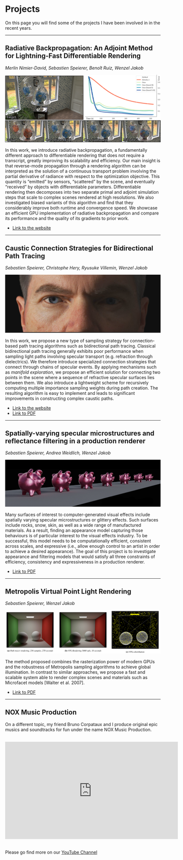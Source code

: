 # Projects

On this page you will find some of the projects I have been involved in in the recent years.

---

## Radiative Backpropagation: An Adjoint Method for Lightning-Fast Differentiable Rendering

*Merlin Nimier-David, Sebastien Speierer, Benoît Ruiz, Wenzel Jakob*

![paper tease](/resources/images/rb_teaser.png)


In this work, we introduce radiative backpropagation, a fundamentally different approach to differentiable rendering that does not require a transcript, greatly improving its scalability and efficiency. Our main insight is that reverse-mode propagation through a rendering algorithm can be interpreted as the solution of a continuous transport problem involving the partial derivative of radiance with respect to the optimization objective. This quantity is “emitted” by sensors, “scattered” by the scene, and eventually “received” by objects with differentiable parameters. Differentiable rendering then decomposes into two separate primal and adjoint simulation steps that scale to complex scenes rendered at high resolutions. We also investigated biased variants of this algorithm and find that they considerably improve both runtime and convergence speed. We showcase an efficient GPU implementation of radiative backpropagation and compare its performance and the quality of its gradients to prior work.

- [Link to the website](http://rgl.epfl.ch/publications/NimierDavid2020Radiative)

---

## Caustic Connection Strategies for Bidirectional Path Tracing

*Sebastien Speierer, Christophe Hery, Ryusuke Villemin, Wenzel Jakob*

![paper tease](/resources/images/caustic_paper_teaser.png)

In this work, we propose a new type of sampling strategy for connection-based path tracing algorithms such as bidirectional path tracing. Classical bidirectional path tracing generally exhibits poor performance when sampling light paths involving specular transport (e.g. refraction through dielectrics). We therefore introduce specialized connection strategies that connect through chains of specular events. By applying mechanisms such as *manifold exploration*, we propose an efficient solution for connecting two points in the scene where a sequence of refractive specular surfaces lies between them. We also introduce a lightweight scheme for recursively computing multiple importance sampling weights during path creation. The resulting algorithm is easy to implement and leads to significant improvements in constructing complex caustic paths.

- [Link to the website](https://graphics.pixar.com/library/CausticConnections/)
- [Link to PDF](https://graphics.pixar.com/library/CausticConnections/paper.pdf)

---

## Spatially-varying specular microstructures and reflectance filtering in a production renderer

*Sebastien Speierer, Andrea Weidlich, Wenzel Jakob*

![paper tease](/resources/images/thesis_teaser.png)

Many surfaces of interest to computer-generated visual effects include spatially varying specular microstructures or glittery effects. Such surfaces include rocks, snow, skin, as well as a wide range of manufactured materials. As a result, finding an appearance model capturing those behaviours is of particular interest to the visual effects industry. To be successful, this model needs to be computationally efficient, consistent across scales, and expressive (i.e., allow enough control to an artist in order to achieve a desired appearance). The goal of this project is to investigate appearance and filtering models that would satisfy all three constraints of
efficiency, consistency and expressiveness in a production renderer.

- [Link to PDF](/resources/pdf/Master_Thesis-SebastienSpeierer.pdf)

---

## Metropolis Virtual Point Light Rendering

*Sebastien Speierer, Wenzel Jakob*

![paper tease](/resources/images/vpl_teaser.png)

The method proposed combines the rasterization power of modern GPUs and the robustness of Metropolis sampling algorithms to achieve global illumination. In contrast to similar approaches, we propose a fast and scalable system able to render complex scenes and materials such as Microfacet models [Walter
et al. 2007].

- [Link to PDF](/resources/pdf/metropolis_vpl.pdf)

---

## NOX Music Production

<!-- ![nox logo](/resources/images/NOX_logo_rect.png) -->

On a different topic, my friend Bruno Corpataux and I produce original epic musics and soundtracks for fun under the name NOX Music Production.

<div style="text-align:center">
<br>
<iframe width="560" height="315" src="https://www.youtube.com/embed/V-d9iiIfljo" frameborder="0" allow="accelerometer; autoplay; encrypted-media; gyroscope; picture-in-picture" allowfullscreen>
</iframe>
<br>
<br>
</div>

Please go find more on our [YouTube Channel](https://www.youtube.com/channel/UCAwPm4lg0w-str_u6yCCbmA)